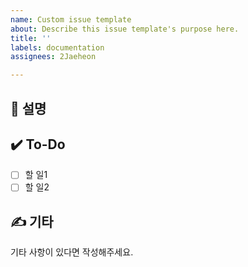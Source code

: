 ```yaml
---
name: Custom issue template
about: Describe this issue template's purpose here.
title: ''
labels: documentation
assignees: 2Jaeheon

---
```


## 📄 설명

## ✔️ To-Do
- [ ] 할 일1
- [ ] 할 일2

## ✍️ 기타
기타 사항이 있다면 작성해주세요.
